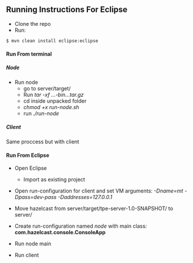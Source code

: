 ## Running Instructions For Eclipse

* Clone the repo
* Run:

```bash
$ mvn clean install eclipse:eclipse
```

#### Run From terminal

##### Node

* Run node
  * go to server/target/ 
  * Run *tar -xf ...-bin...tar.gz*
  * cd inside unpacked folder
  * *chmod +x run-node.sh*
  * run *./run-node*

##### Client

Same proccess but with client

#### Run From Eclipse

* Open Eclipse
  * Import as existing project

* Open run-configuration for client and set VM arguments:
  *-Dname=mt  -Dpass=dev-pass  -Daddresses=127.0.0.1*

* Move hazelcast from server/target/tpe-server-1.0-SNAPSHOT/ to server/

* Create run-configuration named *node* with main class: **com.hazelcast.console.ConsoleApp**

* Run node main

* Run client
